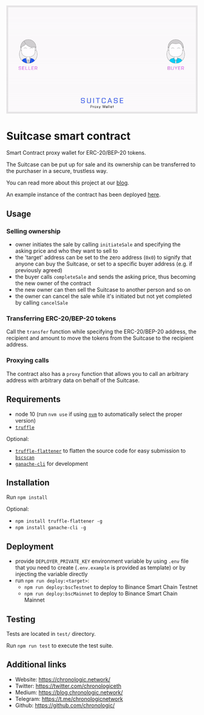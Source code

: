 ![Suitcase Promo](assets/promo.gif)

# Suitcase smart contract

Smart Contract proxy wallet for ERC-20/BEP-20 tokens.

The Suitcase can be put up for sale and its ownership can be transferred to the purchaser in a secure, trustless way.

You can read more about this project at our [blog](https://blog.chronologic.network/suitcase-proxy-wallet-transferred-ownership-and-sellable-crypto-addresses-b89aafc93ff3).

An example instance of the contract has been deployed [here](https://testnet.bscscan.com/address/0xf641D18Ad21AAc645EF50181919637FB7ceD912A#code).

## Usage

### Selling ownership

- owner initiates the sale by calling `initiateSale` and specifying the asking price and who they want to sell to
- the 'target' address can be set to the zero address (`0x0`) to signify that anyone can buy the Suitcase, or set to a specific buyer address (e.g. if previously agreed)
- the buyer calls `completeSale` and sends the asking price, thus becoming the new owner of the contract
- the new owner can then sell the Suitcase to another person and so on
- the owner can cancel the sale while it's initiated but not yet completed by calling `cancelSale`

### Transferring ERC-20/BEP-20 tokens

Call the `transfer` function while specifying the ERC-20/BEP-20 address, the recipient and amount to move the tokens from the Suitcase to the recipient address.

### Proxying calls

The contract also has a `proxy` function that allows you to call an arbitrary address with arbitrary data on behalf of the Suitcase.

## Requirements

- node 10 (run `nvm use` if using [`nvm`](https://github.com/nvm-sh/nvm) to automatically select the proper version)
- [`truffle`](https://www.npmjs.com/package/truffle)

Optional:

- [`truffle-flattener`](https://www.npmjs.com/package/truffle-flattener) to flatten the source code for easy submission to [`bscscan`](https://bscscan.com/)
- [`ganache-cli`](https://www.npmjs.com/package/ganache-cli) for development

## Installation

Run `npm install`

Optional:

- `npm install truffle-flattener -g`
- `npm install ganache-cli -g`

## Deployment

- provide `DEPLOYER_PRIVATE_KEY` environment variable by using `.env` file that you need to create (`.env.example` is provided as template) or by injecting the variable directly
- run `npm run deploy:<target>`:
  - `npm run deploy:bscTestnet` to deploy to Binance Smart Chain Testnet
  - `npm run deploy:bscMainnet` to deploy to Binance Smart Chain Mainnet

## Testing

Tests are located in `test/` directory.

Run `npm run test` to execute the test suite.

## Additional links

- Website: https://chronologic.network/
- Twitter: https://twitter.com/chronologiceth
- Medium: https://blog.chronologic.network/
- Telegram: https://t.me/chronologicnetwork
- Github: https://github.com/chronologic/
